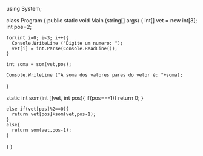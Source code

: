 using System;

class Program {
  public static void Main (string[] args) {
    int[] vet = new int[3];
    int pos=2;

    for(int i=0; i<3; i++){
      Console.WriteLine ("Digite um numero: ");
      vet[i] = int.Parse(Console.ReadLine());
    }

    int soma = som(vet,pos);
    
    Console.WriteLine ("A soma dos valores pares do vetor é: "+soma);
  }

  static int som(int []vet, int pos){
    if(pos==-1){
      return 0;
    }

    else if(vet[pos]%2==0){
      return vet[pos]+som(vet,pos-1);
    }
    else{
      return som(vet,pos-1);
    }
  }
}
